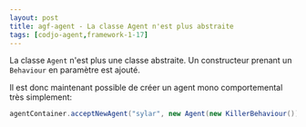 ```yaml
---
layout: post
title: agf-agent - La classe Agent n'est plus abstraite
tags: [codjo-agent,framework-1-17]
---
```

La classe ```Agent``` n'est plus une classe abstraite. Un constructeur prenant un ```Behaviour``` en paramètre est ajouté.

Il est donc maintenant possible de créer un agent mono comportemental très simplement:
```java
agentContainer.acceptNewAgent("sylar", new Agent(new KillerBehaviour()).start();
```
